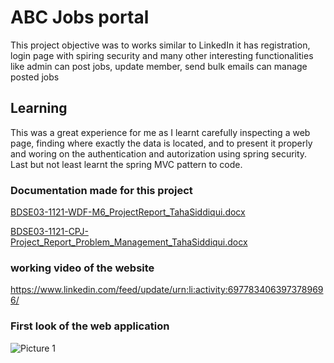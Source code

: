 # ABC Jobs portal
 This project objective was to works similar to LinkedIn it has registration, login page with spiring security and many other interesting functionalities like admin can post jobs, update member, send bulk emails can manage posted jobs
 
 ## Learning
This was a great experience for me as I learnt carefully inspecting a web page, finding where exactly the data is located, and to present it properly and woring on the authentication and autorization using spring security.
Last but not least learnt the spring MVC pattern to code.

### Documentation made for this project
[BDSE03-1121-WDF-M6_ProjectReport_TahaSiddiqui.docx](https://github.com/tahasiddiquiii/ABC-Jobs-portal/files/9597976/BDSE03-1121-WDF-M6_ProjectReport_TahaSiddiqui.docx)

 [BDSE03-1121-CPJ-Project_Report_Problem_Management_TahaSiddiqui.docx](https://github.com/tahasiddiquiii/ABC-Jobs-portal/files/9597991/BDSE03-1121-CPJ-Project_Report_Problem_Management_TahaSiddiqui.docx)

 ### working video of the website
 https://www.linkedin.com/feed/update/urn:li:activity:6977834063973789696/

 ### First look of the web application

![Picture 1](https://user-images.githubusercontent.com/95746746/190965189-6e9720d4-190e-4160-9037-0abec1725d6f.png)

